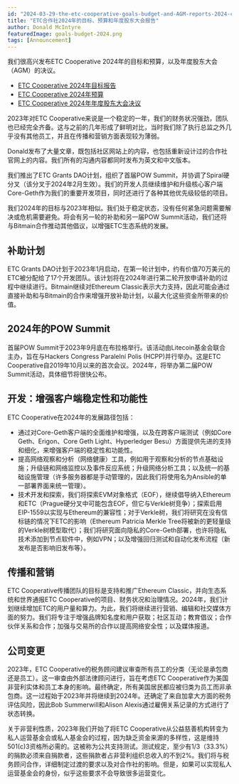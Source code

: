 ```yaml
---
id: "2024-03-29-the-etc-cooperative-goals-budget-and-AGM-reports-2024-cn"
title: "ETC合作社2024年的目标、预算和年度股东大会报告"
author: Donald McIntyre
featuredImage: goals-budget-2024.png
tags: [Announcement]
---
```


我们很高兴发布ETC Cooperative 2024年的目标和预算，以及年度股东大会（AGM）的决议。

* [ETC Cooperative 2024年目标报告](/2024-etc-cooperative-goals-cn.pdf)
* [ETC Cooperative 2024年预算](/etc-cooperative-budget-2024.xlsx)
* [ETC Cooperative 2024年年度股东大会决议](/etc-coop-resolutions-2024.pdf)

2023年对ETC Cooperative来说是一个稳定的一年，我们的财务状况强劲，团队也已经完全齐备。这与之前的几年形成了鲜明对比，当时我们除了执行总监之外几乎没有其他员工，并且在传播和营销方面表现较为薄弱。

Donald发布了大量文章，既包括社区网站上的内容，也包括重新设计过的合作社官网上的内容。我们所有的沟通内容都同时发布为英文和中文版本。

我们推出了ETC Grants DAO计划，组织了首届POW Summit，并协调了Spiral硬分叉（该分叉于2024年2月生效）。我们的开发人员继续维护和升级核心客户端Core-Geth作为我们的重要开发项目，同时还进行了各种其他优先级较低的项目。

我们2024年的目标与2023年相似。我们处于稳定状态，没有任何紧急问题需要解决或危机需要避免。将会有另一轮的补助和另一届POW Summit活动，我们还将与Bitmain合作推动其他倡议，以增强ETC生态系统的发展。

## 补助计划

ETC Grants DAO计划于2023年1月启动，在第一轮计划中，约有价值70万美元的ETC被分配给了17个开发团队。该计划将在2024年进行第二轮开放申请补助的过程中继续进行。Bitmain继续对Ethereum Classic表示大力支持，因此可能会通过直接补助和与Bitmain的合作来增强开放补助计划，以最大化这些资金所带来的价值。

## 2024年的POW Summit

首届POW Summit于2023年9月底在布拉格举行。该活动由Litecoin基金会联合主办，旨在与Hackers Congress Paralelní Polis (HCPP)并行举办。这是ETC Cooperative自2019年10月以来的首次会议。2024年，将举办第二届POW Summit活动，具体细节将很快公布。

## 开发：增强客户端稳定性和功能性

ETC Cooperative在2024年的发展路径包括：

- 通过对Core-Geth客户端的全面维护和增强，以及在跨客户端测试（例如Core Geth、Erigon、Core Geth Light、Hyperledger Besu）方面提供先进的支持和细化，来增强客户端的稳定性和功能性。
- 提高网络观察和分析（网络健康）工具，例如用于观察和分析的节点基础设施；升级链和网络监控以及事件反应系统；升级网络分析工具；以及统一的基础设施管理（许多服务器都是手动管理的，因此我们将使用名为Ansible的单一部署界面来统一管理）。
- 技术开发和探索，我们将探索EVM对象格式（EOF），继续倡导纳入Ethereum和ETC（Prague硬分叉中可能包含EOF，但它与Verkle树竞争）；探索启用EIP-1559以实现与Ethereum的兼容性；对于Verkle树，我们将研究在没有信标链的情况下ETC的影响（Ethereum Patricia Merkle Tree将被新的更轻量级的Verkle树模型取代）；我们将研究面向隐私的Core-Geth部署，也许将隐私技术添加到节点软件中，例如VPN；以及增强回归测试和自动化发布流程（新发布是否影响旧发布等）。

## 传播和营销

ETC Cooperative传播团队的目标是支持和推广Ethereum Classic，并向生态系统和世界通报ETC Cooperative的项目、财务状况和治理情况。2024年，我们计划继续增加ETC的用户量和算力。为此，我们将继续进行营销、编辑和社交媒体方面的努力。我们将专注于增强品牌知名度和用户获取；社区互动；教育倡议；合作伙伴关系和合作；加强与交易所的合作以提高网络安全性；以及媒体报道。

## 公司变更

2023年，ETC Cooperative的税务顾问建议审查所有员工的分类（无论是承包商还是员工）。这一审查由外部法律顾问进行，旨在考虑ETC Cooperative作为美国非营利实体和员工本身的影响。最终确定，所有美国居民都应被归类为员工而非承包商。这一过程始于2023年并将继续到2024年。还确定了来自加拿大方面的税务评估风险，因此Bob Summerwill和Alison Alexis通过雇佣关系记录的方式进行了状态转换。

关于非营利性质，2023年我们开始了将ETC Cooperative从公益慈善机构转变为私人运营基金会或私人基金会的过程，因为缺乏资金来源的多样性，这是维持501(c)3资格所必需的。这被称为公共支持测试。测试规定，至少有1/3（33.3%）的捐款必须来自捐款者，这些捐款者占非营利组织总收入的不到2%。我们将与税务顾问合作，详细制定过渡的要求以及对合作社的影响。但是，如果可以实现私人运营基金会的身份，似乎这些要求不会导致很多运营变化。
